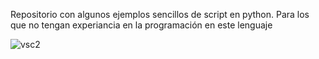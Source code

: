 Repositorio con algunos ejemplos sencillos de script en python. Para los que no tengan experiancia en la programación en este lenguaje

![vsc2](https://github.com/GRIDSEat/pythonEjercicioEscuela/assets/54413411/99336cb7-95e1-4336-a8ba-98b11181f820)
